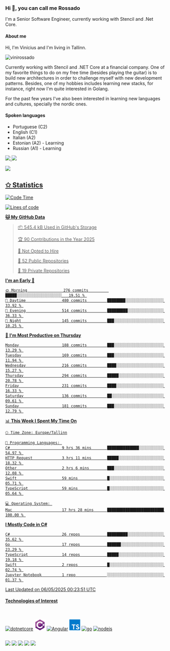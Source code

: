 ### Hi 👋, you can call me Rossado
I'm a Senior Software Engineer, currently working with Stencil and .Net Core.

#### About me
Hi, I'm Vinícius and I'm living in Tallinn.

<p align="left"> <img src="https://komarev.com/ghpvc/?username=vinirossado&label=Profile%20views&color=0e75b6&style=flat" alt="vinirossado" /> </p>

Currently working with Stencil and .NET Core at a financial company. One of my favorite things to do on my free time (besides playing the guitar) is to build new architectures in order to challenge myself with new development patterns. Besides, one of my hobbies includes learning new stacks, for instance, right now I'm quite interested in Golang.

For the past few years I've also been interested in learning new languages and cultures, specially the nordic ones.

#### Spoken languages
- Portuguese (C2)
- English (C1)
- Italian (A2)
- Estonian (A2) - Learning
- Russian (A1) - Learning

 <div>
  <a href="https://github.com/Vinirossado">
  <img height="180em" src="https://github-readme-stats.vercel.app/api?username=vinirossado&show_icons=true&theme=dracula&include_all_commits=true&count_private=true"/>
  <img height="180em" src="https://github-readme-stats.vercel.app/api/top-langs/?username=vinirossado&layout=compact&langs_count=7&theme=dracula"/>
</div>

![](http://estruyf-github.azurewebsites.net/api/VisitorHit?user=vinirossado&repo=vinirossado&countColorcountColor)

## ✩ Statistics
<!--START_SECTION:waka-->
![Code Time](http://img.shields.io/badge/Code%20Time-2%2C415%20hrs%2010%20mins-blue)

![Lines of code](https://img.shields.io/badge/From%20Hello%20World%20I%27ve%20Written-1.1%20million%20lines%20of%20code-blue)

**🐱 My GitHub Data** 

> 📦 545.4 kB Used in GitHub's Storage 
 > 
> 🏆 90 Contributions in the Year 2025
 > 
> 🚫 Not Opted to Hire
 > 
> 📜 52 Public Repositories 
 > 
> 🔑 19 Private Repositories 
 > 
**I'm an Early 🐤** 

```text
🌞 Morning                276 commits         █████░░░░░░░░░░░░░░░░░░░░   19.51 % 
🌆 Daytime                480 commits         ████████░░░░░░░░░░░░░░░░░   33.92 % 
🌃 Evening                514 commits         █████████░░░░░░░░░░░░░░░░   36.33 % 
🌙 Night                  145 commits         ███░░░░░░░░░░░░░░░░░░░░░░   10.25 % 
```
📅 **I'm Most Productive on Thursday** 

```text
Monday                   188 commits         ███░░░░░░░░░░░░░░░░░░░░░░   13.29 % 
Tuesday                  169 commits         ███░░░░░░░░░░░░░░░░░░░░░░   11.94 % 
Wednesday                216 commits         ████░░░░░░░░░░░░░░░░░░░░░   15.27 % 
Thursday                 294 commits         █████░░░░░░░░░░░░░░░░░░░░   20.78 % 
Friday                   231 commits         ████░░░░░░░░░░░░░░░░░░░░░   16.33 % 
Saturday                 136 commits         ██░░░░░░░░░░░░░░░░░░░░░░░   09.61 % 
Sunday                   181 commits         ███░░░░░░░░░░░░░░░░░░░░░░   12.79 % 
```


📊 **This Week I Spent My Time On** 

```text
🕑︎ Time Zone: Europe/Tallinn

💬 Programming Languages: 
C#                       9 hrs 36 mins       ██████████████░░░░░░░░░░░   54.97 % 
HTTP Request             3 hrs 11 mins       █████░░░░░░░░░░░░░░░░░░░░   18.32 % 
Other                    2 hrs 6 mins        ███░░░░░░░░░░░░░░░░░░░░░░   12.08 % 
Swift                    59 mins             █░░░░░░░░░░░░░░░░░░░░░░░░   05.71 % 
TypeScript               59 mins             █░░░░░░░░░░░░░░░░░░░░░░░░   05.64 % 

💻 Operating System: 
Mac                      17 hrs 28 mins      █████████████████████████   100.00 % 
```

**I Mostly Code in C#** 

```text
C#                       26 repos            █████████░░░░░░░░░░░░░░░░   35.62 % 
Go                       17 repos            ██████░░░░░░░░░░░░░░░░░░░   23.29 % 
TypeScript               14 repos            █████░░░░░░░░░░░░░░░░░░░░   19.18 % 
Swift                    2 repos             █░░░░░░░░░░░░░░░░░░░░░░░░   02.74 % 
Jupyter Notebook         1 repo              ░░░░░░░░░░░░░░░░░░░░░░░░░   01.37 % 
```




 Last Updated on 06/05/2025 00:23:51 UTC
<!--END_SECTION:waka-->




#### Technologies of Interest
<div style="display: inline_block"><br>

[<img src="https://cdn.jsdelivr.net/gh/devicons/devicon/icons/dotnetcore/dotnetcore-original.svg" height="35" alt="dotnetcore" />][csharp_link]
[<img src="https://raw.githubusercontent.com/devicons/devicon/master/icons/csharp/csharp-original.svg" height="35" alt="Csharp" />][csharp_link]
[<img src="https://user-images.githubusercontent.com/25344723/113509430-e438eb80-952b-11eb-9826-6c86e83473d8.png" height="35" alt="Angular" />][angular_link]
[<img src="https://raw.githubusercontent.com/devicons/devicon/master/icons/typescript/typescript-plain.svg" height="35" alt="Typescript" />][angular_link]
[<img src="https://cdn.jsdelivr.net/gh/devicons/devicon/icons/go/go-original.svg" height="35" alt="go" />][golang_link]
[<img src="https://user-images.githubusercontent.com/25344723/113509706-7f7e9080-952d-11eb-8b35-6a5bfd4cb0e2.png" height="35" alt="nodejs" />][nodejs_link]

</div>

  
  ##
 
<div> 
  <a href="https://instagram.com/vinirossado" target="_blank"><img src="https://img.shields.io/badge/-Instagram-%23E4405F?style=for-the-badge&logo=instagram&logoColor=white" target="_blank"></a>
 	<a href="https://www.twitch.tv/vrossado2" target="_blank"><img src="https://img.shields.io/badge/Twitch-9146FF?style=for-the-badge&logo=twitch&logoColor=white" target="_blank"></a>
  <a href = "mailto:vinirossado@gmail.com"><img src="https://img.shields.io/badge/-Gmail-%23333?style=for-the-badge&logo=gmail&logoColor=white" target="_blank"></a>
  <a href="https://www.linkedin.com/in/viniciusrossado/" target="_blank"><img src="https://img.shields.io/badge/-LinkedIn-%230077B5?style=for-the-badge&logo=linkedin&logoColor=white" target="_blank"></a> 
  <a href="https://vinirossado.github.io/" target="_blank"><img src="https://img.shields.io/badge/-Github-%230077B5?style=for-the-badge&logo=github&logoColor=white" target="_blank"></a> 
  
</div>

[angular_link]: https://github.com/vinirossado?tab=repositories&q=&type=&language=typescript
[golang_link]: https://github.com/vinirossado?tab=repositories&q=&type=&language=go
[nodejs_link]: https://github.com/vinirossado?tab=repositories&q=&type=&language=javascript
[csharp_link]: https://github.com/vinirossado?tab=repositories&q=&type=&language=c%23
